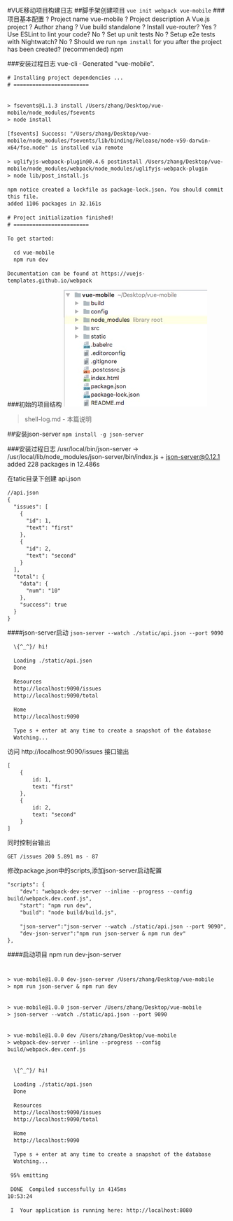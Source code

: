 #VUE移动项目构建日志
##脚手架创建项目
`vue init webpack vue-mobile`
###项目基本配置
	? Project name vue-mobile
	? Project description A Vue.js project
	? Author zhang
	? Vue build standalone
	? Install vue-router? Yes
	? Use ESLint to lint your code? No
	? Set up unit tests No
	? Setup e2e tests with Nightwatch? No
	? Should we run `npm install` for you after the project has been created? (recommended) npm
	
###安装过程日志
	vue-cli · Generated "vue-mobile".
	
	
	# Installing project dependencies ...
	# ========================
	
	
	> fsevents@1.1.3 install /Users/zhang/Desktop/vue-mobile/node_modules/fsevents
	> node install
	
	[fsevents] Success: "/Users/zhang/Desktop/vue-mobile/node_modules/fsevents/lib/binding/Release/node-v59-darwin-x64/fse.node" is installed via remote
	
	> uglifyjs-webpack-plugin@0.4.6 postinstall /Users/zhang/Desktop/vue-mobile/node_modules/webpack/node_modules/uglifyjs-webpack-plugin
	> node lib/post_install.js
	
	npm notice created a lockfile as package-lock.json. You should commit this file.
	added 1106 packages in 32.161s
	
	# Project initialization finished!
	# ========================
	
	To get started:
	
	  cd vue-mobile
	  npm run dev
	
	Documentation can be found at https://vuejs-templates.github.io/webpack	
###初始的项目结构
![项目结构](./static/demo.jpg)
>shell-log.md - 本篇说明


##安装json-server
`npm install -g json-server`

###安装过程日志
	/usr/local/bin/json-server -> /usr/local/lib/node_modules/json-server/bin/index.js
	+ json-server@0.12.1
	added 228 packages in 12.486s
	
在tatic目录下创建	api.json 

	//api.json
	{
	  "issues": [
	    {
	      "id": 1,
	      "text": "first"
	    },
	    {
	      "id": 2,
	      "text": "second"
	    }
	  ],
	  "total": {
	    "data": {
	      "num": "10"
	    },
	    "success": true
	  }
	}
####json-server启动
`json-server --watch ./static/api.json --port 9090
`
	
	  \{^_^}/ hi!
	
	  Loading ./static/api.json
	  Done
	
	  Resources
	  http://localhost:9090/issues
	  http://localhost:9090/total
	
	  Home
	  http://localhost:9090
	
	  Type s + enter at any time to create a snapshot of the database
	  Watching...

访问 http://localhost:9090/issues 接口输出

	[
		{
			id: 1,
			text: "first"
		},
		{
			id: 2,
			text: "second"
		}
	]
同时控制台输出

	GET /issues 200 5.891 ms - 87
	

修改package.json中的scripts,添加json-server启动配置

	"scripts": {
    	"dev": "webpack-dev-server --inline --progress --config build/webpack.dev.conf.js",
    	"start": "npm run dev",
    	"build": "node build/build.js",
    	
    	"json-server":"json-server --watch ./static/api.json --port 9090",
    	"dev-json-server":"npm run json-server & npm run dev"
  	},



####启动项目
	npm run dev-json-server
# 
	> vue-mobile@1.0.0 dev-json-server /Users/zhang/Desktop/vue-mobile
	> npm run json-server & npm run dev
	
	
	> vue-mobile@1.0.0 json-server /Users/zhang/Desktop/vue-mobile
	> json-server --watch ./static/api.json --port 9090
	
	
	> vue-mobile@1.0.0 dev /Users/zhang/Desktop/vue-mobile
	> webpack-dev-server --inline --progress --config build/webpack.dev.conf.js
	
	
	  \{^_^}/ hi!
	
	  Loading ./static/api.json
	  Done
	
	  Resources
	  http://localhost:9090/issues
	  http://localhost:9090/total
	
	  Home
	  http://localhost:9090
	
	  Type s + enter at any time to create a snapshot of the database
	  Watching...
	
	 95% emitting                                                                        
	
	 DONE  Compiled successfully in 4145ms                                                                                                                                                   10:53:24
	
	 I  Your application is running here: http://localhost:8080  